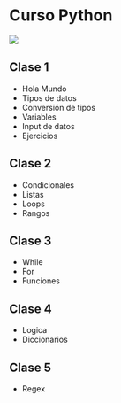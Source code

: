 # Curso Python

<img src="https://i.pinimg.com/736x/e5/20/d5/e520d5fdf66615af98e523582d226bef.jpg" />

## Clase 1

- Hola Mundo
- Tipos de datos
- Conversión de tipos
- Variables
- Input de datos
- Ejercicios

## Clase 2

- Condicionales
- Listas
- Loops
- Rangos

## Clase 3

- While
- For
- Funciones

## Clase 4

- Logica
- Diccionarios

## Clase 5

- Regex
